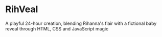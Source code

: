 # RihVeal
A playful 24-hour creation, blending Rihanna's flair with a fictional baby reveal through HTML, CSS and JavaScript magic
